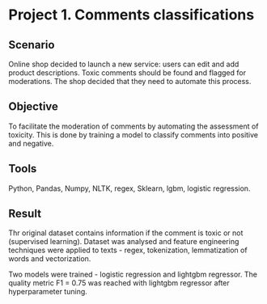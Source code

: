 # Project 1. Comments classifications

## Scenario
Online shop decided to launch a new service: users can edit and add product descriptions.
Toxic comments should be found and flagged for moderations. The shop decided that they need to automate this process. 

## Objective  
To facilitate the moderation of comments by automating the assessment of toxicity. This is done by training a model to classify comments into positive and negative.

## Tools
Python, Pandas, Numpy, NLTK, regex, Sklearn, lgbm, logistic regression.

## Result
Thr original dataset contains information if the comment is toxic or not (supervised learning). Dataset was analysed and feature engineering techniques were applied to texts - regex, tokenization, lemmatization of words and vectorization.

Two models were trained - logistic regression and lightgbm regressor. The quality metric F1 = 0.75 was reached with lightgbm regressor after hyperparameter tuning.